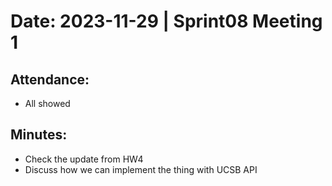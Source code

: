 # Date: 2023-11-29 | Sprint08  Meeting 1

## Attendance:

- All showed 

## Minutes:

- Check the update from HW4
- Discuss how we can implement the thing with UCSB API

